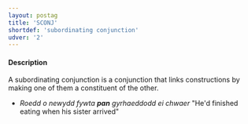 ```yaml
---
layout: postag
title: 'SCONJ'
shortdef: 'subordinating conjunction'
udver: '2'
---
```


#### Description

A subordinating conjunction is a conjunction that links constructions by making one of them a constituent of the other.

* _Roedd o newydd fywta **pan** gyrhaeddodd ei chwaer_ "He'd finished eating when his sister arrived"

